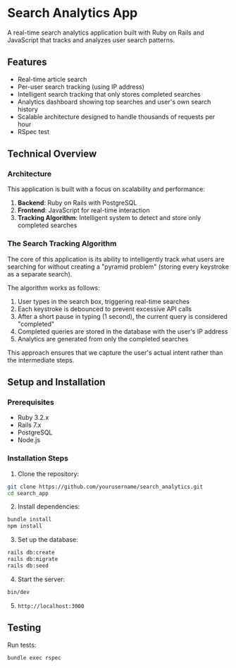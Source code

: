 # Search Analytics App
A real-time search analytics application built with Ruby on Rails and JavaScript that tracks and analyzes user search patterns.

## Features

- Real-time article search
- Per-user search tracking (using IP address)
- Intelligent search tracking that only stores completed searches
- Analytics dashboard showing top searches and user's own search history
- Scalable architecture designed to handle thousands of requests per hour
- RSpec test

## Technical Overview

### Architecture

This application is built with a focus on scalability and performance:

1. **Backend**: Ruby on Rails with PostgreSQL
2. **Frontend**: JavaScript for real-time interaction
3. **Tracking Algorithm**: Intelligent system to detect and store only completed searches

### The Search Tracking Algorithm

The core of this application is its ability to intelligently track what users are searching for without creating a "pyramid problem" (storing every keystroke as a separate search).

The algorithm works as follows:

1. User types in the search box, triggering real-time searches
2. Each keystroke is debounced to prevent excessive API calls
3. After a short pause in typing (1 second), the current query is considered "completed"
4. Completed queries are stored in the database with the user's IP address
5. Analytics are generated from only the completed searches

This approach ensures that we capture the user's actual intent rather than the intermediate steps.

## Setup and Installation

### Prerequisites

- Ruby 3.2.x
- Rails 7.x
- PostgreSQL
- Node.js

### Installation Steps

1. Clone the repository:
```bash
git clone https://github.com/yourusername/search_analytics.git
cd search_app
```

2. Install dependencies:
```bash
bundle install
npm install
```

3. Set up the database:
```bash
rails db:create
rails db:migrate
rails db:seed
```

4. Start the server:
```bash
bin/dev
```

5. `http://localhost:3000`

## Testing

Run tests:

```bash
bundle exec rspec
```
